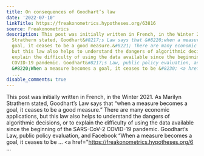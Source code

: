 ```yaml
---
title: On consequences of Goodhart’s law
date: '2022-07-10'
linkTitle: https://freakonometrics.hypotheses.org/63816
source: Freakonometrics
description: This post was initially written in French, in the Winter 2021. As Marilyn
  Strathern stated, Goodhart&#8217;s Law says that &#8220;when a measure becomes a
  goal, it ceases to be a good measure.&#8221; There are many economic applications,
  but this law also helps to understand the dangers of algorithmic decisions, or to
  explain the difficulty of using the data available since the beginning of the SARS-CoV-2
  COVID-19 pandemic. Goodhart&#8217;s Law, public policy evaluation, and Facebook
  &#8220;When a measure becomes a goal, it ceases to be &#8230; <a href="https://freakonometrics.hypotheses.org/6
  ...
disable_comments: true
---
```

This post was initially written in French, in the Winter 2021. As Marilyn Strathern stated, Goodhart&#8217;s Law says that &#8220;when a measure becomes a goal, it ceases to be a good measure.&#8221; There are many economic applications, but this law also helps to understand the dangers of algorithmic decisions, or to explain the difficulty of using the data available since the beginning of the SARS-CoV-2 COVID-19 pandemic. Goodhart&#8217;s Law, public policy evaluation, and Facebook &#8220;When a measure becomes a goal, it ceases to be &#8230; <a href="https://freakonometrics.hypotheses.org/6 ...